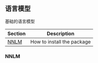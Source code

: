 ## 语言模型

基础的语言模型

| Section       | Description                |
| ------------- | -------------------------- |
| [NNLM](#NNLM) | How to install the package |

### NNLM


